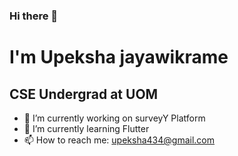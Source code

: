 ### Hi there 👋

# I'm Upeksha jayawikrame
## CSE Undergrad at UOM

- 🔭 I’m currently working on surveyY Platform
- 🌱 I’m currently learning Flutter
- 📫 How to reach me: upeksha434@gmail.com
